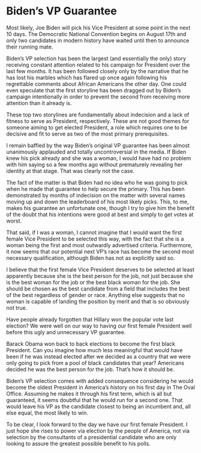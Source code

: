 # Biden’s VP Guarantee

Most likely, Joe Biden will pick his Vice President at some point in the next 10 days. The Democratic National Convention begins on August 17th and only two candidates in modern history have waited until then to announce their running mate.

Biden’s VP selection has been the largest (and essentially the only) story receiving constant attention related to his campaign for President over the last few months. It has been followed closely only by the narrative that he has lost his marbles which has flared up once again following his regrettable comments about African Americans the other day. One could even speculate that the first storyline has been dragged out by Biden’s campaign intentionally in order to prevent the second from receiving more attention than it already is.

These top two storylines are fundamentally about indecision and a lack of fitness to serve as President, respectively. These are not good themes for someone aiming to get elected President, a role which requires one to be decisive and fit to serve as two of the most primary prerequisites.

I remain baffled by the way Biden’s original VP guarantee has been almost unanimously applauded and totally uncontroversial in the media. If Biden knew his pick already and she was a woman, I would have had no problem with him saying so a few months ago without prematurely revealing her identity at that stage. That was clearly not the case.

The fact of the matter is that Biden had no idea who he was going to pick when he made that guarantee to help secure the primary. This has been demonstrated by months of indecision on the matter with several names moving up and down the leaderboard of his most likely picks. This, to me, makes his guarantee an unfortunate one, though I try to give him the benefit of the doubt that his intentions were good at best and simply to get votes at worst.

That said, if I was a woman, I cannot imagine that I would want the first female Vice President to be selected this way, with the fact that she is a woman being the first and most outwardly advertised criteria. Furthermore, it now seems that our potential next VP’s race has become the second most necessary qualification, although Biden has not as explicitly said so.

I believe that the first female Vice President deserves to be selected at least apparently because she is the best person for the job, not just because she is the best woman for the job or the best black woman for the job. She should be chosen as the best candidate from a field that includes the best of the best regardless of gender or race. Anything else suggests that no woman is capable of landing the position by merit and that is so obviously not true.

Have people already forgotten that Hillary won the popular vote last election? We were well on our way to having our first female President well before this ugly and unnecessary VP guarantee.

Barack Obama won back to back elections to become the first black President. Can you imagine how much less meaningful that would have been if he was instead elected after we decided as a country that we were only going to pick from a pool of black candidates that year? Americans decided he was the best person for the job. That’s how it should be.

Biden’s VP selection comes with added consequence considering he would become the oldest President in America’s history on his first day in The Oval Office. Assuming he makes it through his first term, which is all but guaranteed, it seems doubtful that he would run for a second one. That would leave his VP as the candidate closest to being an incumbent and, all else equal, the most likely to win.

To be clear, I look forward to the day we have our first female President. I just hope she rises to power via election by the people of America, not via selection by the consultants of a presidential candidate who are only looking to assure the greatest possible benefit to his polls.

